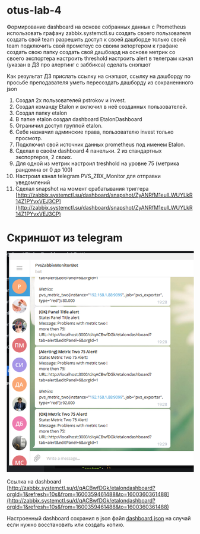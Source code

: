 # otus-lab-4
Формирование dashboard на основе собранных данных с Prometheus
использовать графану zabbix.systemctl.su
создать своего пользователя
создать свой team
разрешить доступ к своей дашборде только своей team
подключить свой прометеус со своим экпортером к графане
создать свою папку
создать свой дашбоард на основе метрик со своего экспортера
настроить threshold
настроить alert в телеграм канал (указан в ДЗ про алертинг с заббикса)
сделать снэпшот

Как результат ДЗ прислать ссылку на снэпшот, ссылку на дашборду
по просьбе преподавателя уметь пересоздать дашборду из сохраненнного json

1. Создал 2х пользователей pstrokov и invest.
2. Создал команду Etalon и включил в неё созданных пользователей.
3. Создал папку etalon
4. В папке etalon создал dashboard EtalonDashboard
5. Ограничил доступ группой etalon.
6. Себе назначил админские права, пользователю invest только просмотр.
7. Подключил свой источник данных prometheus под именем Etalon.
8. Сделал в своём dashboard 4 панельки. 2 из стандартных экспортеров, 2 своих.
9. Для одной из метрик настроил treshhold на уровне 75 (метрика рандомна от 0 до 100)
10. Настроил канал telegram PVS_ZBX_Monitor для отправки уведомлений
11. Сделал snapshot на момент срабатывания триггера
[http://zabbix.systemctl.su/dashboard/snapshot/ZyANRfM1eulLWUYLkR14Z1PYvxVEJ3CP](http://zabbix.systemctl.su/dashboard/snapshot/ZyANRfM1eulLWUYLkR14Z1PYvxVEJ3CP)

# Скриншот из telegram
![](result/Screenshot_41.png)


Ссылка на dashboard [http://zabbix.systemctl.su/d/qACBwfDGk/etalondashboard?orgId=1&refresh=10s&from=1600359461488&to=1600360361488](http://zabbix.systemctl.su/d/qACBwfDGk/etalondashboard?orgId=1&refresh=10s&from=1600359461488&to=1600360361488)

Настроенный dashboard сохранил в json файл [dashboard.json](dashboard.json) на случай если нужно восстановить или создать копию.
